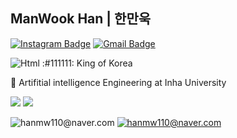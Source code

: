 ## ManWook Han | 한만욱
[![Instagram Badge](https://img.shields.io/badge/Instagram-9c38d1?style=flat&logo=Instagram&logoColor=white)](https://www.instagram.com/wook_10000/?hl=ko) 
[![Gmail Badge](https://img.shields.io/badge/Gmail-D14836?style=flat&logo=Gmail&logoColor=white)](mailto:hanmw110@naver.com) 

<img alt="Html" src ="https://github.com/manNomi/manNomi/files/8198521/nike.pdf?&style=for-the-badge&logo=벳지내 글자&logoColor=벳지 글자 색"/>
:#111111: King of Korea

:school: Artifitial intelligence Engineering at Inha University

<img src="https://camo.githubusercontent.com/9df8c919d38a85c47f3a99e1526670a58ba12b4be15d59fc877b97c48eeb65b6/68747470733a2f2f696d672e736869656c64732e696f2f62616467652f507974686f6e2d3337373641423f7374796c653d666f722d7468652d6261646765266c6f676f3d507974686f6e266c6f676f436f6c6f723d626c61636b">  <img src="https://camo.githubusercontent.com/7a00745b9de983fdb27bf693d60cf50c703a937ad80fcc71601691f5ec8ab6c8/68747470733a2f2f696d672e736869656c64732e696f2f62616467652f51742d3431434435323f7374796c653d666f722d7468652d6261646765266c6f676f3d5174266c6f676f436f6c6f723d626c61636b">

![hanmw110@naver.com](https://github-readme-stats.vercel.app/api?username=manNomi&show_icons=true)
[![hanmw110@naver.com](https://github-readme-stats.vercel.app/api/top-langs/?username=manNomiID&show_icons=true&hide_border=true&title_color=004386&icon_color=004386&layout=compact)](https://github.com/manNomi)
